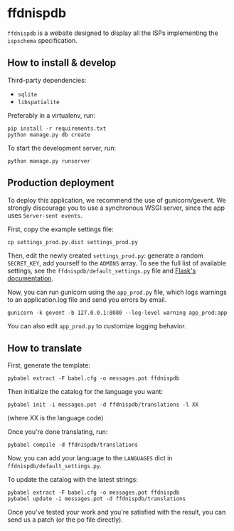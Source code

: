ffdnispdb
=========

``ffdnispdb`` is a website designed to display all the ISPs implementing the
``ispschema`` specification.

## How to install & develop
Third-party dependencies:
 * ``sqlite``
 * ``libspatialite``

Preferably in a virtualenv, run:

    pip install -r requirements.txt
    python manage.py db create

To start the development server, run:

    python manage.py runserver

## Production deployment
To deploy this application, we recommend the use of gunicorn/gevent.
We strongly discourage you to use a synchronous WSGI server, since the app uses
``Server-sent events``.

First, copy the example settings file:

    cp settings_prod.py.dist settings_prod.py

Then, edit the newly created ``settings_prod.py``:
generate a random ``SECRET_KEY``, add yourself to the ``ADMINS`` array.
To see the full list of available settings, see the ``ffdnispdb/default_settings.py`` file
and [Flask's documentation](http://flask.pocoo.org/docs/config/#builtin-configuration-values).

Now, you can run gunicorn using the ``app_prod.py`` file, which logs warnings
to an application.log file and send you errors by email.

    gunicorn -k gevent -b 127.0.0.1:8080 --log-level warning app_prod:app

You can also edit ``app_prod.py`` to customize logging behavior.

## How to translate
First, generate the template:

    pybabel extract -F babel.cfg -o messages.pot ffdnispdb

Then initialize the catalog for the language you want:

    pybabel init -i messages.pot -d ffdnispdb/translations -l XX

(where XX is the language code)

Once you're done translating, run:

    pybabel compile -d ffdnispdb/translations

Now, you can add your language to the ``LANGUAGES`` dict in ``ffdnispdb/default_settings.py``.

To update the catalog with the latest strings:

    pybabel extract -F babel.cfg -o messages.pot ffdnispdb
    pybabel update -i messages.pot -d ffdnispdb/translations

Once you've tested your work and you're satisfied with the result, you can
send us a patch (or the po file directly).
